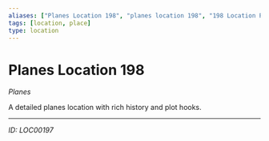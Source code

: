 ```yaml
---
aliases: ["Planes Location 198", "planes location 198", "198 Location Planes"]
tags: [location, place]
type: location
---
```


# Planes Location 198

*Planes*

A detailed planes location with rich history and plot hooks.

---
*ID: LOC00197*